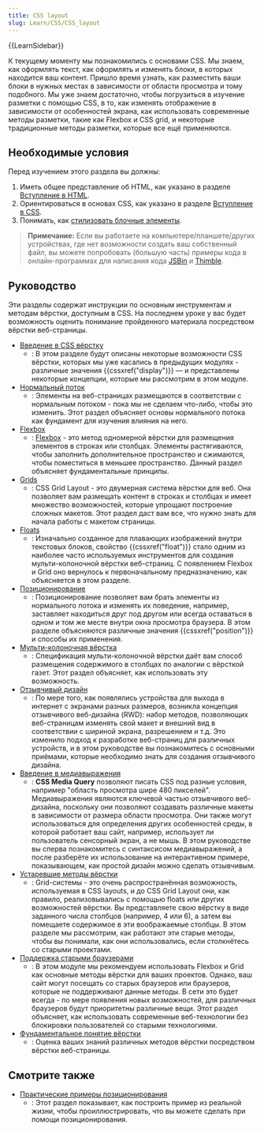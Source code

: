 ```yaml
---
title: CSS layout
slug: Learn/CSS/CSS_layout
---
```


{{LearnSidebar}}

К текущему моменту мы познакомились с основами CSS. Мы знаем, как оформлять текст, как оформлять и изменять блоки, в которых находится ваш контент. Пришло время узнать, как разместить ваши блоки в нужных местах в зависимости от области просмотра и тому подобного. Мы уже знаем достаточно, чтобы погрузиться в изучение разметки с помощью CSS, в то, как изменять отображение в зависимости от особенностей экрана, как использовать современные методы разметки, такие как Flexbox и CSS grid, и некоторые традиционные методы разметки, которые все ещё применяются.

## Необходимые условия

Перед изучением этого раздела вы должны:

1. Иметь общее представление об HTML, как указано в разделе [Вступление в HTML](/ru/docs/Learn/HTML/Introduction_to_HTML).
2. Ориентироваться в основах CSS, как указано в разделе [Вступление в CSS](/ru/docs/Learn/CSS/First_steps).
3. Понимать, как [стилизовать блочные элементы](/ru/docs/Learn/CSS/Building_blocks).

> **Примечание:** Если вы работаете на компьютере/планшете/других устройствах, где нет возможности создать ваш собственный файл, вы можете попробовать (большую часть) примеры кода в онлайн-программах для написания кода [JSBin](http://jsbin.com/) и [Thimble](https://thimble.mozilla.org/).

## Руководство

Эти разделы содержат инструкции по основным инструментам и методам вёрстки, доступным в CSS. На последнем уроке у вас будет возможность оценить понимание пройденного материала посредством вёрстки веб-страницы.

- [Введение в CSS вёрстку](/ru/docs/Learn/CSS/CSS_layout/Introduction)
  - : В этом разделе будут описаны некоторые возможности CSS вёрстки, которых мы уже касались в предыдущих модулях - различные значения {{cssxref("display")}} — и представлены некоторые концепции, которые мы рассмотрим в этом модуле.
- [Нормальный поток](/ru/docs/Learn/CSS/CSS_layout/Normal_Flow)
  - : Элементы на веб-страницах размещаются в соответствии с нормальным потоком - пока мы не сделаем что-либо, чтобы это изменить. Этот раздел объясняет основы нормального потока как фундамент для изучения влияния на него.
- [Flexbox](/ru/docs/Learn/CSS/CSS_layout/Flexbox)
  - : [Flexbox](/ru/docs/Web/CSS/CSS_Flexible_Box_Layout/Typical_Use_Cases_of_Flexbox) - это метод одномерной вёрстки для размещения элементов в строках или столбцах. Элементы растягиваются, чтобы заполнить дополнительное пространство и сжимаются, чтобы поместиться в меньшее пространство. Данный раздел объясняет фундаментальные принципы.
- [Grids](/ru/docs/Learn/CSS/CSS_layout/Grids)
  - : CSS Grid Layout - это двумерная система вёрстки для веб. Она позволяет вам размещать контент в строках и столбцах и имеет множество возможностей, которые упрощают построение сложных макетов. Этот раздел даст вам все, что нужно знать для начала работы с макетом страницы.
- [Floats](/ru/docs/Learn/CSS/CSS_layout/Floats)
  - : Изначально созданное для плавающих изображений внутри текстовых блоков, свойство {{cssxref("float")}} стало одним из наиболее часто используемых инструментов для создания мульти-колоночной вёрстки веб-страниц. С появлением Flexbox и Grid оно вернулось к первоначальному предназначению, как объясняется в этом разделе.
- [Позиционирование](/ru/docs/Learn/CSS/CSS_layout/Positioning)
  - : Позиционирование позволяет вам брать элементы из нормального потока и изменять их поведение, например, заставляет находиться друг под другом или всегда оставаться в одном и том же месте внутри окна просмотра браузера. В этом разделе объясняются различные значения {{cssxref("position")}} и способы их применения.
- [Мульти-колоночная вёрстка](/ru/docs/Learn/CSS/CSS_layout/Multiple-column_Layout)
  - : Спецификация мульти-колоночной вёрстки даёт вам способ размещения содержимого в столбцах по аналогии с вёрсткой газет. Этот раздел объясняет, как использовать эту возможность.
- [Отзывчивый дизайн](/ru/docs/Learn/CSS/CSS_layout/Responsive_Design)
  - : По мере того, как появлялись устройства для выхода в интернет с экранами разных размеров, возникла концепция отзывчивого веб-дизайна (RWD): набор методов, позволяющих веб-страницам изменять свой макет и внешний вид в соответствии с шириной экрана, разрешением и т.д. Это изменило подход к разработке веб-страниц для различных устройств, и в этом руководстве вы познакомитесь с основными приёмами, которые необходимо знать для создания отзывчивого дизайна.
- [Введение в медиавыражения](/ru/docs/Learn/CSS/CSS_layout/Media_queries)
  - : **CSS Media Query** позволяют писать CSS под разные условия, например "область просмотра шире 480 пикселей". Медиавыражения являются ключевой частью отзывчивого веб-дизайна, поскольку они позволяют создавать различные макеты в зависимости от размера области просмотра. Они также могут использоваться для определения других особенностей среды, в которой работает ваш сайт, например, использует ли пользователь сенсорный экран, а не мышь. В этом руководстве вы сперва познакомитесь с синтаксисом медиавыражений, а после разберёте их использование на интерактивном примере, показывающем, как простой дизайн можно сделать отзывчивым.
- [Устаревшие методы вёрстки](/ru/docs/Learn/CSS/CSS_layout/Legacy_Layout_Methods)
  - : Grid-системы - это очень распространённая возможность, используемая в CSS layouts, и до CSS Grid Layout они, как правило, реализовывались с помощью floats или других возможностей вёрстки. Вы представляете свою вёрстку в виде заданного числа столбцов (например, 4 или 6), а затем вы помещаете содержимое в эти воображаемые столбцы. В этом разделе мы рассмотрим, как работают эти старые методы, чтобы вы понимали, как они использовались, если столкнётесь со старыми проектами.
- [Поддержка старыми браузерами](/ru/docs/Learn/CSS/CSS_layout/Supporting_Older_Browsers)
  - : В этом модуле мы рекомендуем использовать Flexbox и Grid как основные методы вёрстки для ваших проектов. Однако, ваш сайт могут посещать со старых браузеров или браузеров, которые не поддерживают данные методы. В сети это будет всегда - по мере появления новых возможностей, для различных браузеров будут приоритетны различные вещи. Этот раздел объясняет, как использовать современные веб-технологии без блокировки пользователей со старыми технологиями.
- [Фундаментальное понятие вёрстки](/ru/docs/Learn/CSS/CSS_layout/Fundamental_Layout_Comprehension)
  - : Оценка ваших знаний различных методов вёрстки посредством вёрстки веб-страницы.

## Смотрите также

- [Практические примеры позиционирования](/ru/docs/Learn/CSS/CSS_layout/Practical_positioning_examples)
  - : Этот раздел показывает, как построить пример из реальной жизни, чтобы проиллюстрировать, что вы можете сделать при помощи позиционирования.
